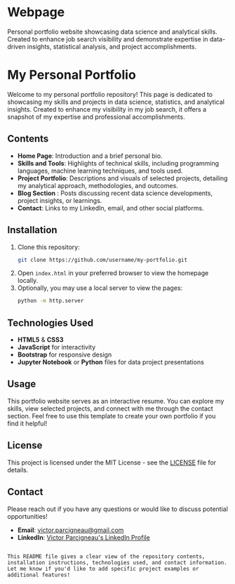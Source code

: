 # Webpage
Personal portfolio website showcasing data science and analytical skills. Created to enhance job search visibility and demonstrate expertise in data-driven insights, statistical analysis, and project accomplishments.

# My Personal Portfolio

Welcome to my personal portfolio repository! This page is dedicated to showcasing my skills and projects in data science, statistics, and analytical insights. Created to enhance my visibility in my job search, it offers a snapshot of my expertise and professional accomplishments.

## Contents

- **Home Page**: Introduction and a brief personal bio.
- **Skills and Tools**: Highlights of technical skills, including programming languages, machine learning techniques, and tools used.
- **Project Portfolio**: Descriptions and visuals of selected projects, detailing my analytical approach, methodologies, and outcomes.
- **Blog Section** : Posts discussing recent data science developments, project insights, or learnings.
- **Contact**: Links to my LinkedIn, email, and other social platforms.

## Installation

1. Clone this repository: 
   ```bash
   git clone https://github.com/username/my-portfolio.git
   ```
2. Open `index.html` in your preferred browser to view the homepage locally.
3. Optionally, you may use a local server to view the pages:
   ```bash
   python -m http.server
   ```

## Technologies Used

- **HTML5** & **CSS3**
- **JavaScript** for interactivity
- **Bootstrap** for responsive design
- **Jupyter Notebook** or **Python** files for data project presentations

## Usage

This portfolio website serves as an interactive resume. You can explore my skills, view selected projects, and connect with me through the contact section. Feel free to use this template to create your own portfolio if you find it helpful!

## License

This project is licensed under the MIT License - see the [LICENSE](LICENSE) file for details.

## Contact

Please reach out if you have any questions or would like to discuss potential opportunities!

- **Email**: [victor.parcigneau@gmail.com](mailto:victor.parcigneau@gmail.com)
- **LinkedIn**: [Victor Parcigneau's LinkedIn Profile](https://www.linkedin.com/in/victor-parcigneau-7932a8176/)
```

This README file gives a clear view of the repository contents, installation instructions, technologies used, and contact information. Let me know if you'd like to add specific project examples or additional features!
